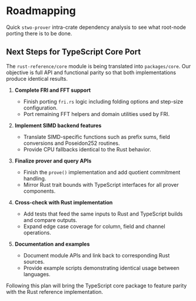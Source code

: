 # Roadmapping

Quick `stwo-prover` intra-crate dependency analysis to see what root-node porting there is to be done.

## Next Steps for TypeScript Core Port

The `rust-reference/core` module is being translated into `packages/core`. Our objective is full API and functional parity so that both implementations produce identical results.

1. **Complete FRI and FFT support**
   - Finish porting `fri.rs` logic including folding options and step-size configuration.
   - Port remaining FFT helpers and domain utilities used by FRI.

2. **Implement SIMD backend features**
   - Translate SIMD-specific functions such as prefix sums, field conversions and Poseidon252 routines.
   - Provide CPU fallbacks identical to the Rust behavior.

3. **Finalize prover and query APIs**
   - Finish the `prove()` implementation and add quotient commitment handling.
   - Mirror Rust trait bounds with TypeScript interfaces for all prover components.

4. **Cross-check with Rust implementation**
   - Add tests that feed the same inputs to Rust and TypeScript builds and compare outputs.
   - Expand edge case coverage for column, field and channel operations.

5. **Documentation and examples**
   - Document module APIs and link back to corresponding Rust sources.
   - Provide example scripts demonstrating identical usage between languages.

Following this plan will bring the TypeScript core package to feature parity with the Rust reference implementation.
